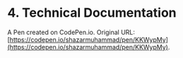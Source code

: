 # 4. Technical Documentation

A Pen created on CodePen.io. Original URL: [https://codepen.io/shazarmuhammad/pen/KKWypMy](https://codepen.io/shazarmuhammad/pen/KKWypMy).


